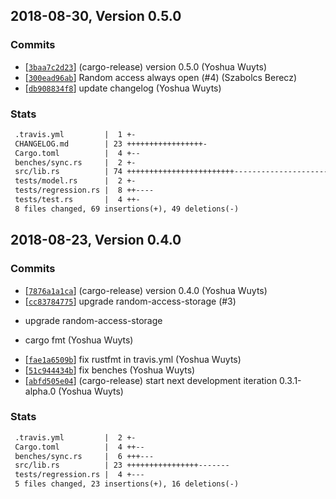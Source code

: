 ## 2018-08-30, Version 0.5.0
### Commits
- [[`3baa7c2d23`](https://github.com/datrs/random-access-memory/commits/3baa7c2d23dfa774ac5e1d2b38bbb171eaf95bc0)] (cargo-release) version 0.5.0 (Yoshua Wuyts)
- [[`300ead96ab`](https://github.com/datrs/random-access-memory/commits/300ead96ab4eab5b66f786f3b0562ddb29571d27)] Random access always open (#4) (Szabolcs Berecz)
- [[`db908834f8`](https://github.com/datrs/random-access-memory/commits/db908834f8e79dd8a8f98a22e1403da3ebf458da)] update changelog (Yoshua Wuyts)

### Stats
```diff
 .travis.yml         |  1 +-
 CHANGELOG.md        | 23 +++++++++++++++++-
 Cargo.toml          |  4 +--
 benches/sync.rs     |  2 +-
 src/lib.rs          | 74 ++++++++++++++++++++++++------------------------------
 tests/model.rs      |  2 +-
 tests/regression.rs |  8 ++----
 tests/test.rs       |  4 ++-
 8 files changed, 69 insertions(+), 49 deletions(-)
```


## 2018-08-23, Version 0.4.0
### Commits
- [[`7876a1a1ca`](https://github.com/datrs/random-access-memory/commits/7876a1a1ca10913a6126b767f4d07c3bae99dd8e)] (cargo-release) version 0.4.0 (Yoshua Wuyts)
- [[`cc83784775`](https://github.com/datrs/random-access-memory/commits/cc83784775a7cc737c97d514e88cdcb9ca2e718a)] upgrade random-access-storage (#3)

* upgrade random-access-storage

* cargo fmt (Yoshua Wuyts)
- [[`fae1a6509b`](https://github.com/datrs/random-access-memory/commits/fae1a6509b3c3825b3c063a627f64f85ab11cf40)] fix rustfmt in travis.yml (Yoshua Wuyts)
- [[`51c944434b`](https://github.com/datrs/random-access-memory/commits/51c944434b46c16ef7ba4028ac31ec10d6d64fe3)] fix benches (Yoshua Wuyts)
- [[`abfd505e04`](https://github.com/datrs/random-access-memory/commits/abfd505e049da526af068f475c1e8730e33238b9)] (cargo-release) start next development iteration 0.3.1-alpha.0 (Yoshua Wuyts)

### Stats
```diff
 .travis.yml         |  2 +-
 Cargo.toml          |  4 ++--
 benches/sync.rs     |  6 +++---
 src/lib.rs          | 23 ++++++++++++++++-------
 tests/regression.rs |  4 +---
 5 files changed, 23 insertions(+), 16 deletions(-)
```


